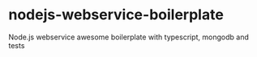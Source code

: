 # nodejs-webservice-boilerplate
Node.js webservice awesome boilerplate with typescript, mongodb and tests
